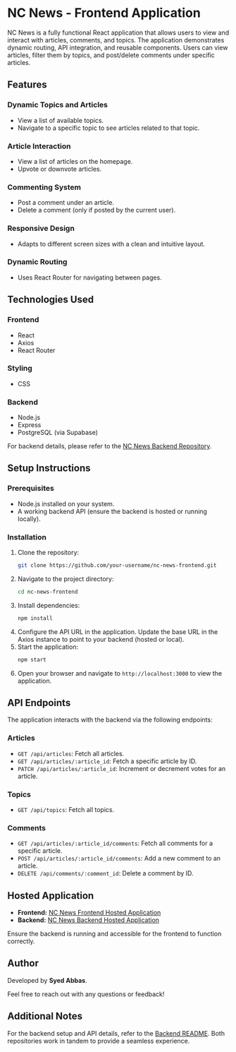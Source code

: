 # NC News - Frontend Application

NC News is a fully functional React application that allows users to view and interact with articles, comments, and topics. The application demonstrates dynamic routing, API integration, and reusable components. Users can view articles, filter them by topics, and post/delete comments under specific articles.

## Features

### Dynamic Topics and Articles
- View a list of available topics.
- Navigate to a specific topic to see articles related to that topic.

### Article Interaction
- View a list of articles on the homepage.
- Upvote or downvote articles.

### Commenting System
- Post a comment under an article.
- Delete a comment (only if posted by the current user).

### Responsive Design
- Adapts to different screen sizes with a clean and intuitive layout.

### Dynamic Routing
- Uses React Router for navigating between pages.

## Technologies Used

### Frontend
- React
- Axios
- React Router

### Styling
- CSS

### Backend
- Node.js
- Express
- PostgreSQL (via Supabase)

For backend details, please refer to the [NC News Backend Repository](https://github.com/muzefa01/my-nc-news).

## Setup Instructions

### Prerequisites
- Node.js installed on your system.
- A working backend API (ensure the backend is hosted or running locally).

### Installation
1. Clone the repository:
   ```bash
   git clone https://github.com/your-username/nc-news-frontend.git
   ```
2. Navigate to the project directory:
   ```bash
   cd nc-news-frontend
   ```
3. Install dependencies:
   ```bash
   npm install
   ```
4. Configure the API URL in the application. Update the base URL in the Axios instance to point to your backend (hosted or local).
5. Start the application:
   ```bash
   npm start
   ```
6. Open your browser and navigate to `http://localhost:3000` to view the application.

## API Endpoints

The application interacts with the backend via the following endpoints:

### Articles
- `GET /api/articles`: Fetch all articles.
- `GET /api/articles/:article_id`: Fetch a specific article by ID.
- `PATCH /api/articles/:article_id`: Increment or decrement votes for an article.

### Topics
- `GET /api/topics`: Fetch all topics.

### Comments
- `GET /api/articles/:article_id/comments`: Fetch all comments for a specific article.
- `POST /api/articles/:article_id/comments`: Add a new comment to an article.
- `DELETE /api/comments/:comment_id`: Delete a comment by ID.

## Hosted Application

- **Frontend:** [NC News Frontend Hosted Application](https://your-frontend-hosted-link.com)
- **Backend:** [NC News Backend Hosted Application](https://your-backend-hosted-link.com)

Ensure the backend is running and accessible for the frontend to function correctly.

## Author

Developed by **Syed Abbas**.

Feel free to reach out with any questions or feedback!

## Additional Notes

For the backend setup and API details, refer to the [Backend README](https://github.com/your-username/nc-news-backend/blob/main/README.md). Both repositories work in tandem to provide a seamless experience.
